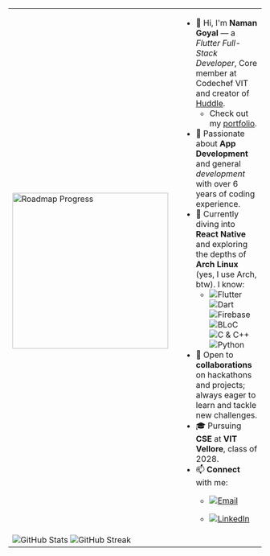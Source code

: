 <table>
  <tr>
    <td width="322">
      <img src="https://roadmap.sh/card/tall/681869053da6ef5848df6e18?variant=dark&roadmaps=linux%2Cflutter%2Creact-native" alt="Roadmap Progress" width="310"/>
    </td>
    <td>

- 👋 Hi, I'm **Naman Goyal** — a *Flutter Full-Stack Developer*, Core member at Codechef VIT and creator of [Huddle](https://play.google.com/store/apps/details?id=com.namangoyaldev.huddle).
   - Check out my [portfolio](https://namangoyalk.vercel.app).
- 👀 Passionate about **App Development** and general *development* with over 6 years of coding experience.
- 🌱 Currently diving into **React Native** and exploring the depths of **Arch Linux** (yes, I use Arch, btw).
  I know:
  - ![Flutter](https://img.shields.io/badge/Flutter-005cb3.svg?style=flat&logo=Flutter&logoColor=ffffff&labelColor=0050b8)
    ![Dart](https://img.shields.io/badge/Dart-005cb3.svg?style=flat&logo=Dart&logoColor=ffffff&labelColor=0050b8)
    ![Firebase](https://img.shields.io/badge/Firebase-005cb3.svg?style=flat&logo=Firebase&logoColor=ffffff&labelColor=0050b8)
    ![BLoC](https://img.shields.io/badge/BLoC-005cb3.svg?style=flat&logo=Flutter&logoColor=ffffff&labelColor=0050b8)
    ![C & C++](https://img.shields.io/badge/C_&_C++-005cb3.svg?style=flat&logo=C&logoColor=ffffff&labelColor=0050b8)
    ![Python](https://img.shields.io/badge/Python-005cb3.svg?style=flat&logo=Python&logoColor=ffffff&labelColor=0050b8)
- 💞️ Open to **collaborations** on hackathons and projects; always eager to learn and tackle new challenges.
- 🎓 Pursuing **CSE** at **VIT Vellore**, class of 2028.
- 📫 **Connect** with me:
  - [![Email](https://img.shields.io/badge/GMAIL-namangoyaldev@gmail.com-005cb3.svg?style=flat&logo=Gmail&logoColor=ffffff&labelColor=0050b8)](mailto:namangoyaldev@gmail.com)
  - [![LinkedIn](https://img.shields.io/badge/LinkedIn-Naman%20Goyal-005cb3.svg?style=flat&logo=LinkedIn&logoColor=ffffff&labelColor=0050b8)](https://www.linkedin.com/in/naman-goyal-dev)

    </td>
  </tr>
  <tr>
    <td colspan="2" align="left">
      <img src="https://github-readme-stats.vercel.app/api?username=namangoyalk&show_icons=true&theme=tokyonight&card_width=400" alt="GitHub Stats" />
      <img src="https://github-readme-streak-stats.herokuapp.com/?user=namangoyalk&theme=tokyonight&card_width=440" alt="GitHub Streak" />
    </td>
  </tr>
</table>

